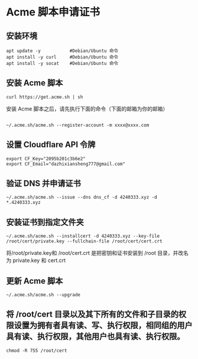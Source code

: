 
# Acme 脚本申请证书


## 安装环境

```
apt update -y           #Debian/Ubuntu 命令
apt install -y curl     #Debian/Ubuntu 命令
apt install -y socat    #Debian/Ubuntu 命令
```
## 安装 Acme 脚本

```
curl https://get.acme.sh | sh
```

安装 Acme 脚本之后，请先执行下面的命令（下面的邮箱为你的邮箱）
```

~/.acme.sh/acme.sh --register-account -m xxxx@xxxx.com
```
## 设置 Cloudflare API 令牌
```
export CF_Key="2095b201c3b6e2"
export CF_Email="dazhixiansheng777@gmail.com"
```
## 验证 DNS 并申请证书
```
~/.acme.sh/acme.sh --issue --dns dns_cf -d 4240333.xyz -d *.4240333.xyz

```

## 安装证书到指定文件夹

```
~/.acme.sh/acme.sh --installcert -d 4240333.xyz --key-file /root/cert/private.key --fullchain-file /root/cert/cert.crt
```
将/root/private.key和 /root/cert.crt 是把密钥和证书安装到 /root 目录，并改名为 private.key 和 cert.crt
## 更新 Acme 脚本
```
~/.acme.sh/acme.sh --upgrade

```
## 将 /root/cert 目录以及其下所有的文件和子目录的权限设置为拥有者具有读、写、执行权限，相同组的用户具有读、执行权限，其他用户也具有读、执行权限。
```
chmod -R 755 /root/cert
```
